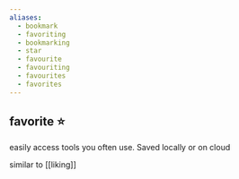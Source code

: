 ```yaml
---
aliases:
  - bookmark
  - favoriting
  - bookmarking
  - star
  - favourite
  - favouriting
  - favourites
  - favorites
---
```

## favorite ⭐

easily access tools you often use. 
Saved locally or on cloud

similar to [[liking]]